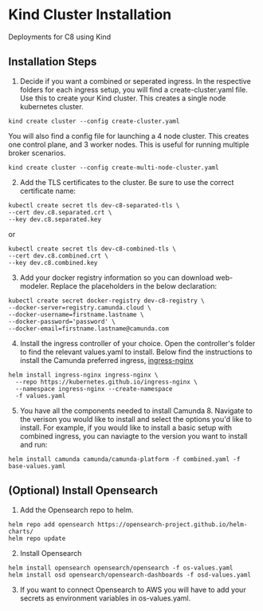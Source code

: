 # Kind Cluster Installation
Deployments for C8 using Kind

## Installation Steps

1. Decide if you want a combined or seperated ingress. In the respective folders for each ingress setup, you will find a create-cluster.yaml file. Use this to create your Kind cluster. This creates a single node kubernetes cluster.
```
kind create cluster --config create-cluster.yaml
```
You will also find a config file for launching a 4 node cluster. This creates one control plane, and 3 worker nodes. This is useful for running multiple broker scenarios.
```
kind create cluster --config create-multi-node-cluster.yaml
```

2. Add the TLS certificates to the cluster. Be sure to use the correct certificate name:
```
kubectl create secret tls dev-c8-separated-tls \
--cert dev.c8.separated.crt \
--key dev.c8.separated.key
```
or
```
kubectl create secret tls dev-c8-combined-tls \
--cert dev.c8.combined.crt \
--key dev.c8.combined.key
```

3. Add your docker registry information so you can download web-modeler. Replace the placeholders in the below declaration:
```
kubectl create secret docker-registry dev-c8-registry \
--docker-server=registry.camunda.cloud \
--docker-username=firstname.lastname \
--docker-password='password' \
--docker-email=firstname.lastname@camunda.com
```

4. Install the ingress controller of your choice. Open the controller's folder to find the relevant values.yaml to install. Below find the instructions to install the Camunda preferred ingress, [ingress-nginx](ingress-nginx)

```
helm install ingress-nginx ingress-nginx \
  --repo https://kubernetes.github.io/ingress-nginx \
  --namespace ingress-nginx --create-namespace
  -f values.yaml
```

5. You have all the components needed to install Camunda 8. Navigate to the verison you would like to install and select the options you'd like to install. For example, if you would like to install a basic setup with combined ingress, you can naviagte to the version you want to install and run:
```
helm install camunda camunda/camunda-platform -f combined.yaml -f base-values.yaml
```


## (Optional) Install Opensearch

1. Add the Opensearch repo to helm.
```
helm repo add opensearch https://opensearch-project.github.io/helm-charts/
helm repo update
```

2. Install Opensearch
```
helm install opensearch opensearch/opensearch -f os-values.yaml
helm install osd opensearch/opensearch-dashboards -f osd-values.yaml
```

3. If you want to connect Opensearch to AWS you will have to add your secrets as environment variables in os-values.yaml.